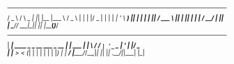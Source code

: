   ___    _         _   _       ____    ___  
 / _ \  / \  _   _| |_| |__   |___ \  / _ \ 
| | | |/ _ \| | | | __| '_ \    __) || | | |
| |_| / ___ \ |_| | |_| | | |  / __/ | |_| |
 \___/_/   \_\__,_|\__|_| |_| |_____(_)___/ 
                                            
 _____                           _      
| ____|_  ____ _ _ __ ___  _ __ | | ___ 
|  _| \ \/ / _` | '_ ` _ \| '_ \| |/ _ \
| |___ >  < (_| | | | | | | |_) | |  __/
|_____/_/\_\__,_|_| |_| |_| .__/|_|\___|
                          |_|           

